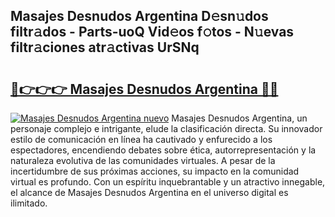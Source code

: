 ## Masajes Desnudos Argentina D𝚎sn𝚞dos filtr𝚊dos - Parts-uoQ Vid𝚎os f𝚘tos - N𝚞evas filtr𝚊ciones atr𝚊ctivas UrSNq

# <h2><a href="http://mb0d5pa.tromn.icu/?c=Masajes+Desnudos+Argentina">🔗👉👉👉 Masajes Desnudos Argentina 🔗🔗</a></h2>

[![Masajes Desnudos Argentina nuevo](https://i.imgur.com/pEAQMta.gif)](http://mb0d5pa.tromn.icu/?c=Masajes+Desnudos+Argentina)
Masajes Desnudos Argentina, un personaje complejo e intrigante, elude la clasificación directa. Su innovador estilo de comunicación en línea ha cautivado y enfurecido a los espectadores, encendiendo debates sobre ética, autorrepresentación y la naturaleza evolutiva de las comunidades virtuales. A pesar de la incertidumbre de sus próximas acciones, su impacto en la comunidad virtual es profundo. Con un espíritu inquebrantable y un atractivo innegable, el alcance de Masajes Desnudos Argentina en el universo digital es ilimitado.
